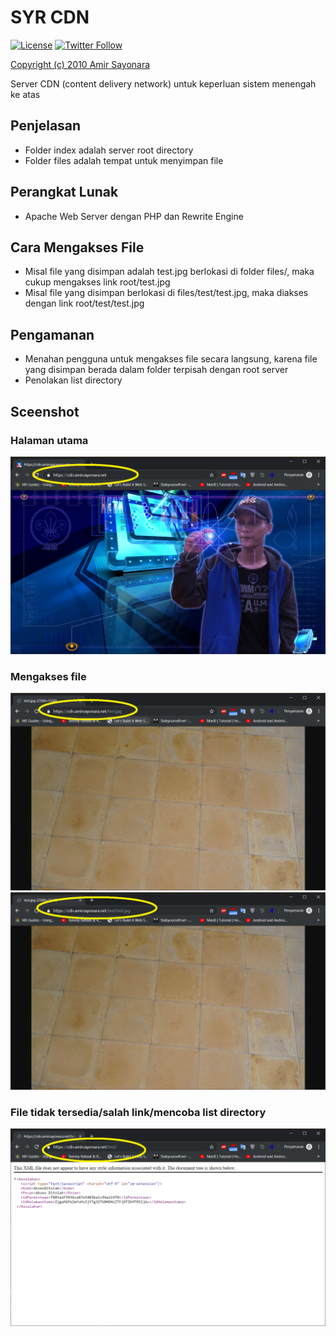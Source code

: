 # SYR CDN
[![License](https://img.shields.io/github/license/amirsayonara/SYR-CDN)](LICENSE)
[![Twitter Follow](https://img.shields.io/twitter/follow/amir_sayonara)](https://twitter.com/amir_sayonara)

[Copyright (c) 2010 Amir Sayonara](LICENSE)

Server CDN (content delivery network) untuk keperluan sistem menengah ke atas

## Penjelasan
- Folder index adalah server root directory
- Folder files adalah tempat untuk menyimpan file

## Perangkat Lunak
- Apache Web Server dengan PHP dan Rewrite Engine

## Cara Mengakses File
- Misal file yang disimpan adalah test.jpg berlokasi di folder files/, maka cukup mengakses link root/test.jpg
- Misal file yang disimpan berlokasi di files/test/test.jpg, maka diakses dengan link root/test/test.jpg

## Pengamanan
- Menahan pengguna untuk mengakses file secara langsung, karena file yang disimpan berada dalam folder terpisah dengan root server
- Penolakan list directory

## Sceenshot
### Halaman utama
![alt text](ss1.png 'Halaman utama')
### Mengakses file
![alt text](ss2.png 'Contoh 1')
![alt text](ss3.png 'Contoh 2')
### File tidak tersedia/salah link/mencoba list directory
![alt text](ss4.png 'Contoh jika file tidak tersedia/salah link/mencoba list directory')